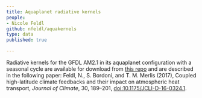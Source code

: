 ```yaml
---
title: Aquaplanet radiative kernels 
people:
- Nicole Feldl
github: nfeldl/aquakernels
type: data 
published: true

---
```


Radiative kernels for the GFDL AM2.1 in its aquaplanet configuration with a seasonal cycle are available for download from [this repo](https://github.com/nfeldl/aquakernels) and are described in the following paper: Feldl, N., S. Bordoni, and T. M. Merlis (2017), Coupled high-latitude climate feedbacks and their impact on atmospheric heat transport, <i>Journal of Climate</i>, 30, 189–201, [doi:10.1175/JCLI-D-16-0324.1](https://doi.org/10.1175/JCLI-D-16-0324.1).

